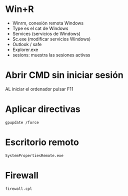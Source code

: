# Win+R

- Winrm, conexión remota Windows
- Type es el cat de Windows
- Services (servicios de Windows)
- Sc.exe (modificar servicios Windows)
- Outlook / safe
- Explorer.exe
- sesions: muestra las sesiones activas

# Abrir CMD sin iniciar sesión

AL iniciar el ordenador pulsar F11

# Aplicar directivas
```
gpupdate /force
```

# Escritorio remoto
```
SystemPropertiesRemote.exe
```

# Firewall
```
firewall.cpl
```